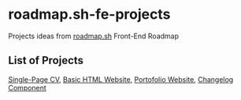 # roadmap.sh-fe-projects
Projects ideas from [roadmap.sh](https://roadmap.sh/) Front-End Roadmap
## List of Projects
[Single-Page CV](https://roadmap.sh/projects/single-page-cv), [Basic HTML Website](https://roadmap.sh/projects/basic-html-website),
[Portofolio Website](https://roadmap.sh/projects/portfolio-website), [Changelog Component](https://roadmap.sh/projects/changelog-component)

